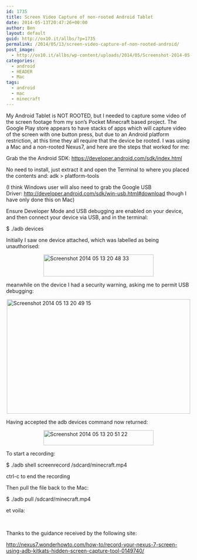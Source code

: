 ```yaml
---
id: 1735
title: Screen Video Capture of non-rooted Android Tablet
date: 2014-05-13T20:47:26+00:00
author: Ben
layout: default
guid: http://ox10.it/allbs/?p=1735
permalink: /2014/05/13/screen-video-capture-of-non-rooted-android/
post_image:
  - http://ox10.it/allbs/wp-content/uploads/2014/05/Screenshot-2014-05-13-21.49.13.png
categories:
  - android
  - HEADER
  - Mac
tags:
  - android
  - mac
  - minecraft
---
```

My Android Tablet is NOT ROOTED, but I needed to capture some video of the screen footage from my son’s Pocket Minecraft based project. The Google Play store appears to have stacks of apps which will capture video of the screen with one button press, but due to an Android platform restriction, at this time they all require that the device be rooted. I was using a Mac and a non-rooted Nexus7, and here are the steps that worked for me:

Grab the the Android SDK: <https://developer.android.com/sdk/index.html>

No need to install, just extract it and open the Terminal to where you placed the contents and: adk > platform-tools

(I think Windows user will also need to grab the Google USB Driver: <http://developer.android.com/sdk/win-usb.html#download> though I have only done this on Mac)

Ensure Developer Mode and USB debugging are enabled on your device, and then connect your device via USB, and in the terminal:

$ ./adb devices

Initially I saw one device attached, which was labelled as being unauthorised:

<img style="display: block; margin-left: auto; margin-right: auto;" title="Screenshot 2014-05-13 20.48.33.png" src="http://ox10.it/allbs/wp-content/uploads/2014/05/Screenshot-2014-05-13-20.48.33.png" alt="Screenshot 2014 05 13 20 48 33" width="300" height="60" border="0" />

meanwhile on the device I had a security warning, asking me to permit USB debugging:

<img style="display: block; margin-left: auto; margin-right: auto;" title="Screenshot_2014-05-13-20-49-15.png" src="http://ox10.it/allbs/wp-content/uploads/2014/05/Screenshot_2014-05-13-20-49-15.png" alt="Screenshot 2014 05 13 20 49 15" width="500" height="312" border="0" />

Having accepted the adb devices command now returned:

<img style="display: block; margin-left: auto; margin-right: auto;" title="Screenshot 2014-05-13 20.51.22.png" src="http://ox10.it/allbs/wp-content/uploads/2014/05/Screenshot-2014-05-13-20.51.22.png" alt="Screenshot 2014 05 13 20 51 22" width="300" height="41" border="0" />

To start a recording:

$ ./adb shell screenrecord /sdcard/minecraft.mp4

ctrl-c to end the recording

Then pull the file back to the Mac:

$ ./adb pull /sdcard/minecraft.mp4

et voila:



&nbsp;

Thanks to the guidance received by the following site:

<http://nexus7.wonderhowto.com/how-to/record-your-nexus-7-screen-using-adb-kitkats-hidden-screen-capture-tool-0149740/>

&nbsp;
